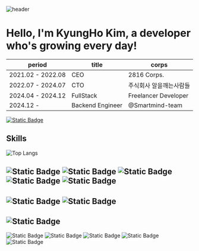 ![header](https://capsule-render.vercel.app/api?type=venom&text=Hello,%I%27m%Jin-Doh!)

# Hello, I'm KyungHo Kim, a developer who's growing every day!

| period | title | corps |
| --- | --- | --- |
| 2021.02 - 2022.08 | CEO | 2816 Corps. |
| 2022.07 - 2024.07 | CTO | 주식회사 알을깨는사람들 |
| 2024.04 - 2024.12 | FullStack | Freelancer Developer |
| 2024.12 -         | Backend Engineer | @Smartmind-team |

[![Static Badge](https://img.shields.io/badge/pypi-20232a.svg?style=for-the-badge&logo=pypi)](https://pypi.org/user/Jin-Doh/)

## Skills
![Top Langs](https://github-readme-stats.vercel.app/api/top-langs/?username=jin-doh&layout=compact)

![Static Badge](https://img.shields.io/badge/python-20232a.svg?style=for-the-badge&logo=python)
![Static Badge](https://img.shields.io/badge/poetry-20232a.svg?style=for-the-badge&logo=poetry)
![Static Badge](https://img.shields.io/badge/pytest-20232a.svg?style=for-the-badge&logo=pytest)
![Static Badge](https://img.shields.io/badge/pytorch-20232a.svg?style=for-the-badge&logo=pytorch)
![Static Badge](https://img.shields.io/badge/fastapi-20232a.svg?style=for-the-badge&logo=fastapi)
---
![Static Badge](https://img.shields.io/badge/dart-20232a.svg?style=for-the-badge&logo=dart&)
![Static Badge](https://img.shields.io/badge/flutter-20232a.svg?style=for-the-badge&logo=flutter&)
---
![Static Badge](https://img.shields.io/badge/svelte-20232a.svg?style=for-the-badge&logo=svelte&)
---
![Static Badge](https://img.shields.io/badge/docker-20232a.svg?style=for-the-badge&logo=docker&)
![Static Badge](https://img.shields.io/badge/kubernetes-20232a.svg?style=for-the-badge&logo=kubernetes&)
![Static Badge](https://img.shields.io/badge/git-20232a.svg?style=for-the-badge&logo=git&)
![Static Badge](https://img.shields.io/badge/github-20232a.svg?style=for-the-badge&logo=github&)
![Static Badge](https://img.shields.io/badge/gitlab-20232a.svg?style=for-the-badge&logo=gitlab&)

<!--
**Jin-Doh/Jin-Doh** is a ✨ _special_ ✨ repository because its `README.md` (this file) appears on your GitHub profile.

Here are some ideas to get you started:

- 🔭 I’m currently working on ...
- 🌱 I’m currently learning ...
- 👯 I’m looking to collaborate on ...
- 🤔 I’m looking for help with ...
- 💬 Ask me about ...
- 📫 How to reach me: ...
- 😄 Pronouns: ...
- ⚡ Fun fact: ...
-->

